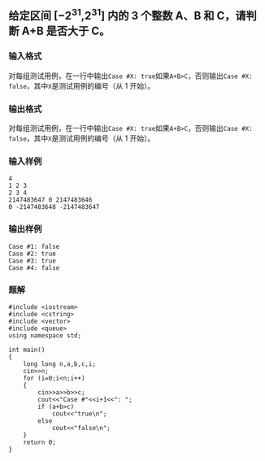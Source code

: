 ## 给定区间 [−2<sup>31</sup>,2<sup>31</sup>] 内的 3 个整数 A、B 和 C，请判断 A+B 是否大于 C。
### 输入格式
对每组测试用例，在一行中输出`Case #X: true`如果`A+B>C`，否则输出`Case #X: false`，其中`X`是测试用例的编号（从 1 开始）。
### 输出格式
对每组测试用例，在一行中输出`Case #X: true`如果`A+B>C`，否则输出`Case #X: false`，其中`X`是测试用例的编号（从 1 开始）。
### 输入样例
```
4
1 2 3
2 3 4
2147483647 0 2147483646
0 -2147483648 -2147483647
```
### 输出样例
```
Case #1: false
Case #2: true
Case #3: true
Case #4: false
```

### 题解
```
#include <iostream>
#include <cstring>
#include <vector>
#include <queue>
using namespace std;

int main()
{
	long long n,a,b,c,i;
	cin>>n;
	for (i=0;i<n;i++)
    {
        cin>>a>>b>>c;
        cout<<"Case #"<<i+1<<": ";
        if (a+b>c)
            cout<<"true\n";
        else
            cout<<"false\n";
    }
	return 0;
}
```
